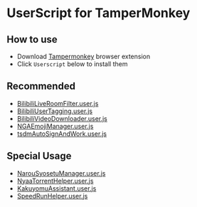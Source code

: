 # UserScript for TamperMonkey

## How to use

- Download [Tampermonkey](https://www.tampermonkey.net/) browser extension
- Click `Userscript` below to install them

## Recommended
- [BilibiliLiveRoomFilter.user.js](https://jc3213.github.io/userscript/BilibiliLiveRoomFilter.user.js)
- [BilibiliUserTagging.user.js](https://jc3213.github.io/userscript/BilibiliUserTagging.user.js)
- [BilibiliVideoDownloader.user.js](https://jc3213.github.io/userscript/BilibiliVideoDownloader.user.js)
- [NGAEmojiManager.user.js](https://jc3213.github.io/userscript/NGAEmojiManager.user.js)
- [tsdmAutoSignAndWork.user.js](https://jc3213.github.io/userscript/tsdmAutoSignAndWork.user.js)

## Special Usage
- [NarouSyosetuManager.user.js](https://jc3213.github.io/userscript/NarouSyosetuManager.user.js)
- [NyaaTorrentHelper.user.js](https://jc3213.github.io/userscript/NyaaTorrentHelper.user.js)
- [KakuyomuAssistant.user.js](https://jc3213.github.io/userscript/KakuyomuAssistant.user.js)
- [SpeedRunHelper.user.js](https://jc3213.github.io/userscript/SpeedRunHelper.user.js)

<link rel="stylesheet" type="text/css" href="https://github.githubassets.com/assets/app/assets/stylesheets/bundles/global/syntax-theme-codemirror.scss">
